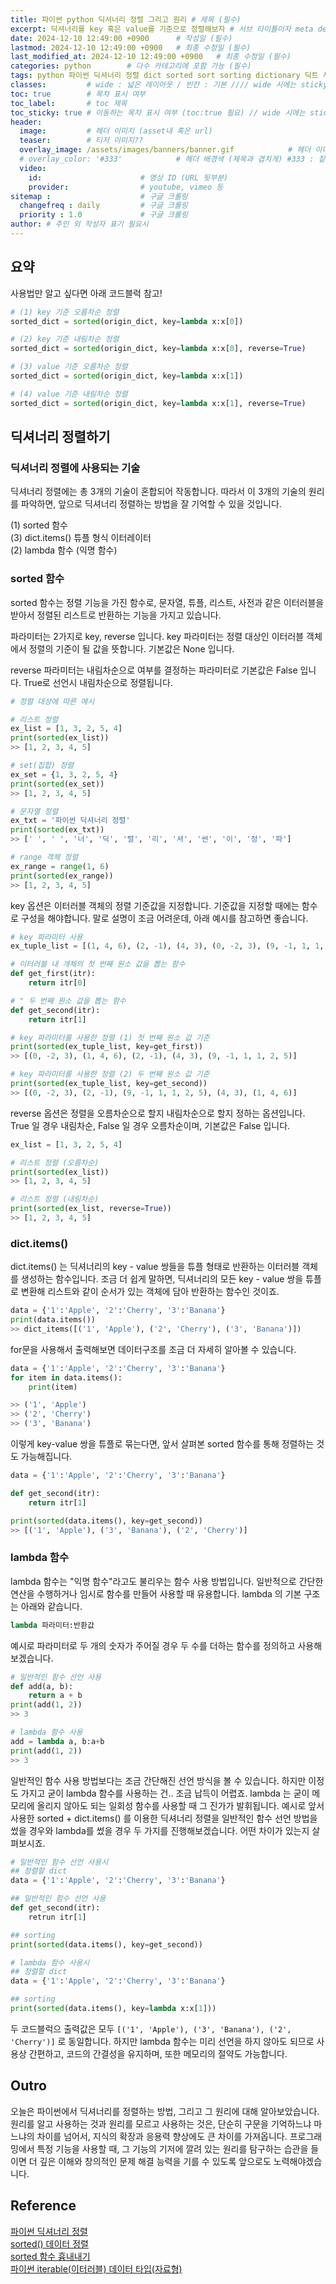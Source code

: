 ```yaml
---
title: 파이썬 python 딕셔너리 정렬 그리고 원리 # 제목 (필수)
excerpt: 딕셔너리를 key 혹은 value를 기준으로 정렬해보자 # 서브 타이틀이자 meta description (필수)
date: 2024-12-10 12:49:00 +0900      # 작성일 (필수)
lastmod: 2024-12-10 12:49:00 +0900   # 최종 수정일 (필수)
last_modified_at: 2024-12-10 12:49:00 +0900   # 최종 수정일 (필수)
categories: python        # 다수 카테고리에 포함 가능 (필수)
tags: python 파이썬 딕셔너리 정렬 dict sorted sort sorting dictionary 딕트 사전 원리 lambda items                    # 태그 복수개 가능 (필수)
classes:         # wide : 넓은 레이아웃 / 빈칸 : 기본 //// wide 시에는 sticky toc 불가
toc: true        # 목차 표시 여부
toc_label:       # toc 제목
toc_sticky: true # 이동하는 목차 표시 여부 (toc:true 필요) // wide 시에는 sticky toc 불가
header: 
  image:         # 헤더 이미지 (asset내 혹은 url)
  teaser:        # 티저 이미지??
  overlay_image: /assets/images/banners/banner.gif            # 헤더 이미지 (제목과 겹치게)
  # overlay_color: '#333'            # 헤더 배경색 (제목과 겹치게) #333 : 짙은 회색 (필수)
  video:
    id:                      # 영상 ID (URL 뒷부분)
    provider:                # youtube, vimeo 등
sitemap :                    # 구글 크롤링
  changefreq : daily         # 구글 크롤링
  priority : 1.0             # 구글 크롤링
author: # 주인 외 작성자 표기 필요시
---
```

<!--postNo: 20241210_001-->

## 요약  

사용법만 알고 싶다면 아래 코드블럭 참고!  

```python
# (1) key 기준 오름차순 정렬
sorted_dict = sorted(origin_dict, key=lambda x:x[0])

# (2) key 기준 내림차순 정렬
sorted_dict = sorted(origin_dict, key=lambda x:x[0], reverse=True)

# (3) value 기준 오름차순 정렬
sorted_dict = sorted(origin_dict, key=lambda x:x[1])

# (4) value 기준 내림차순 정렬
sorted_dict = sorted(origin_dict, key=lambda x:x[1], reverse=True)
```

## 딕셔너리 정렬하기  

### 딕셔너리 정렬에 사용되는 기술  

딕셔너리 정렬에는 총 3개의 기술이 혼합되어 작동합니다. 따라서 이 3개의 기술의 원리를 파악하면, 앞으로 딕셔너리 정렬하는 방법을 잘 기억할 수 있을 것입니다.  

(1) sorted 함수  
(3) dict.items() 튜플 형식 이터레이터  
(2) lambda 함수 (익명 함수)  

### sorted 함수  

sorted 함수는 정렬 기능을 가진 함수로, 문자열, 튜플, 리스트, 사전과 같은 이터러블을 받아서 정렬된 리스트로 반환하는 기능을 가지고 있습니다.  

파라미터는 2가지로 key, reverse 입니다. key 파라미터는 정렬 대상인 이터러블 객체에서 정렬의 기준이 될 값을 뜻합니다. 기본값은 None 입니다.  

reverse 파라미터는 내림차순으로 여부를 결정하는 파라미터로 기본값은 False 입니다. True로 선언시 내림차순으로 정렬됩니다.  

```python
# 정렬 대상에 따른 예시

# 리스트 정렬
ex_list = [1, 3, 2, 5, 4]
print(sorted(ex_list))
>> [1, 2, 3, 4, 5]

# set(집합) 정렬
ex_set = {1, 3, 2, 5, 4}
print(sorted(ex_set))
>> [1, 2, 3, 4, 5]

# 문자열 정렬
ex_txt = '파이썬 딕셔너리 정렬'
print(sorted(ex_txt))
>> [' ', ' ', '너', '딕', '렬', '리', '셔', '썬', '이', '정', '파']

# range 객체 정렬
ex_range = range(1, 6)
print(sorted(ex_range))
>> [1, 2, 3, 4, 5]
```

key 옵션은 이터러블 객체의 정렬 기준값을 지정합니다. 기준값을 지정할 때에는 함수로 구성을 해야합니다. 말로 설명이 조금 어려운데, 아래 예시를 참고하면 좋습니다.  

```python
# key 파라미터 사용
ex_tuple_list = [(1, 4, 6), (2, -1), (4, 3), (0, -2, 3), (9, -1, 1, 1, 2, 5)]

# 이터러블 내 개체의 첫 번째 원소 값을 뽑는 함수
def get_first(itr):
    return itr[0]

# " 두 번째 원소 값을 뽑는 함수
def get_second(itr):
    return itr[1]

# key 파라미터를 사용한 정렬 (1) 첫 번째 원소 값 기준
print(sorted(ex_tuple_list, key=get_first))
>> [(0, -2, 3), (1, 4, 6), (2, -1), (4, 3), (9, -1, 1, 1, 2, 5)]

# key 파라미터를 사용한 정렬 (2) 두 번째 원소 값 기준
print(sorted(ex_tuple_list, key=get_second))
>> [(0, -2, 3), (2, -1), (9, -1, 1, 1, 2, 5), (4, 3), (1, 4, 6)]
```

reverse 옵션은 정렬을 오름차순으로 할지 내림차순으로 할지 정하는 옵션입니다. True 일 경우 내림차순, False 일 경우 오름차순이며, 기본값은 False 입니다.  

```python
ex_list = [1, 3, 2, 5, 4]

# 리스트 정렬 (오름차순)
print(sorted(ex_list))
>> [1, 2, 3, 4, 5]

# 리스트 정렬 (내림차순)
print(sorted(ex_list, reverse=True))
>> [1, 2, 3, 4, 5]
```

### dict.items()  

dict.items() 는 딕셔너리의 key - value 쌍들을 튜플 형태로 반환하는 이터러블 객체를 생성하는 함수입니다. 조금 더 쉽게 말하면, 딕셔너리의 모든 key - value 쌍을 튜플로 변환해 리스트와 같이 순서가 있는 객체에 담아 반환하는 함수인 것이죠.  

```python
data = {'1':'Apple', '2':'Cherry', '3':'Banana'}
print(data.items())
>> dict_items([('1', 'Apple'), ('2', 'Cherry'), ('3', 'Banana')])
```

for문을 사용해서 출력해보면 데이터구조를 조금 더 자세히 알아볼 수 있습니다.  

```python
data = {'1':'Apple', '2':'Cherry', '3':'Banana'}
for item in data.items():
    print(item)

>> ('1', 'Apple')
>> ('2', 'Cherry')
>> ('3', 'Banana')
```

이렇게 key-value 쌍을 튜플로 묶는다면, 앞서 살펴본 sorted 함수를 통해 정렬하는 것도 가능해집니다.  

```python
data = {'1':'Apple', '2':'Cherry', '3':'Banana'}

def get_second(itr):
    return itr[1]

print(sorted(data.items(), key=get_second))
>> [('1', 'Apple'), ('3', 'Banana'), ('2', 'Cherry')]
```

### lambda 함수  

lambda 함수는 "익명 함수"라고도 불리우는 함수 사용 방법입니다. 일반적으로 간단한 연산을 수행하거나 임시로 함수를 만들어 사용할 때 유용합니다. lambda 의 기본 구조는 아래와 같습니다.  

```python
lambda 파라미터:반환값
```

예시로 파라미터로 두 개의 숫자가 주어질 경우 두 수를 더하는 함수를 정의하고 사용해보겠습니다.  

```python
# 일반적인 함수 선언 사용
def add(a, b):
    return a + b
print(add(1, 2))
>> 3

# lambda 함수 사용
add = lambda a, b:a+b
print(add(1, 2))
>> 3
```

일반적인 함수 사용 방법보다는 조금 간단해진 선언 방식을 볼 수 있습니다. 하지만 이정도 가지고 굳이 lambda 함수를 사용하는 건.. 조금 납득이 어렵죠. lambda 는 굳이 메모리에 올리지 않아도 되는 일회성 함수를 사용할 때 그 진가가 발휘됩니다. 예시로 앞서 사용한 sorted + dict.items() 를 이용한 딕셔너리 정렬을 일반적인 함수 선언 방법을 썼을 경우와 lambda를 썼을 경우 두 가지를 진행해보겠습니다. 어떤 차이가 있는지 살펴보시죠.  

```python
# 일반적인 함수 선언 사용시
## 정렬할 dict
data = {'1':'Apple', '2':'Cherry', '3':'Banana'}

## 일반적인 함수 선언 사용
def get_second(itr):
    retrun itr[1]

## sorting
print(sorted(data.items(), key=get_second))
```

```python
# lambda 함수 사용시
## 정렬할 dict
data = {'1':'Apple', '2':'Cherry', '3':'Banana'}

## sorting
print(sorted(data.items(), key=lambda x:x[1]))
```

두 코드블럭으 출력값은 모두 `[('1', 'Apple'), ('3', 'Banana'), ('2', 'Cherry')]` 로 동일합니다. 하지만 lambda 함수는 미리 선언을 하지 않아도 되므로 사용상 간편하고, 코드의 간결성을 유지하며, 또한 메모리의 절약도 가능합니다.  


## Outro  

오늘은 파이썬에서 딕셔너리를 정렬하는 방법, 그리고 그 원리에 대해 알아보았습니다. 원리를 알고 사용하는 것과 원리를 모르고 사용하는 것은, 단순히 구문을 기억하느냐 마느냐의 차이를 넘어서, 지식의 확장과 응용력 향상에도 큰 차이를 가져옵니다. 프로그래밍에서 특정 기능을 사용할 때, 그 기능의 기저에 깔려 있는 원리를 탐구하는 습관을 들이면 더 깊은 이해와 창의적인 문제 해결 능력을 기를 수 있도록 앞으로도 노력해야겠습니다.  

## Reference  

[파이썬 딕셔너리 정렬](https://blockdmask.tistory.com/566)  
[sorted() 데이터 정렬](https://ctkim.tistory.com/entry/python-sorted-function)  
[sorted 함수 흉내내기](https://wikidocs.net/220656)  
[파이썬 iterable(이터러블) 데이터 타입(자료형)](https://m.blog.naver.com/youndok/222200162081)  
